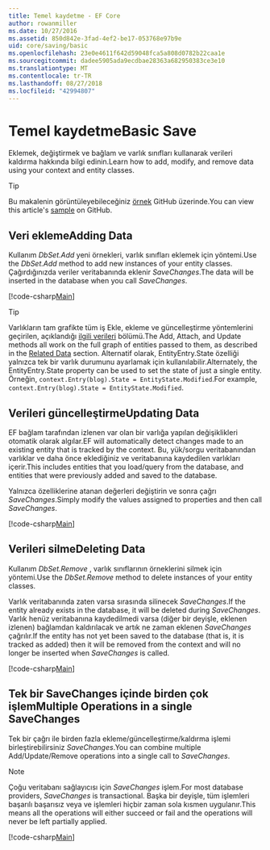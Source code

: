 ```yaml
---
title: Temel kaydetme - EF Core
author: rowanmiller
ms.date: 10/27/2016
ms.assetid: 850d842e-3fad-4ef2-be17-053768e97b9e
uid: core/saving/basic
ms.openlocfilehash: 23e0e4611f642d59048fca5a808d0782b22caa1e
ms.sourcegitcommit: dadee5905ada9ecdbae28363a682950383ce3e10
ms.translationtype: MT
ms.contentlocale: tr-TR
ms.lasthandoff: 08/27/2018
ms.locfileid: "42994807"
---
```

# <a name="basic-save"></a><span data-ttu-id="b3793-102">Temel kaydetme</span><span class="sxs-lookup"><span data-stu-id="b3793-102">Basic Save</span></span>

<span data-ttu-id="b3793-103">Eklemek, değiştirmek ve bağlam ve varlık sınıfları kullanarak verileri kaldırma hakkında bilgi edinin.</span><span class="sxs-lookup"><span data-stu-id="b3793-103">Learn how to add, modify, and remove data using your context and entity classes.</span></span>

> [!TIP]  
> <span data-ttu-id="b3793-104">Bu makalenin görüntüleyebileceğiniz [örnek](https://github.com/aspnet/EntityFramework.Docs/tree/master/samples/core/Saving/Saving/Basics/) GitHub üzerinde.</span><span class="sxs-lookup"><span data-stu-id="b3793-104">You can view this article's [sample](https://github.com/aspnet/EntityFramework.Docs/tree/master/samples/core/Saving/Saving/Basics/) on GitHub.</span></span>

## <a name="adding-data"></a><span data-ttu-id="b3793-105">Veri ekleme</span><span class="sxs-lookup"><span data-stu-id="b3793-105">Adding Data</span></span>

<span data-ttu-id="b3793-106">Kullanım *DbSet.Add* yeni örnekleri, varlık sınıfları eklemek için yöntemi.</span><span class="sxs-lookup"><span data-stu-id="b3793-106">Use the *DbSet.Add* method to add new instances of your entity classes.</span></span> <span data-ttu-id="b3793-107">Çağırdığınızda veriler veritabanında eklenir *SaveChanges*.</span><span class="sxs-lookup"><span data-stu-id="b3793-107">The data will be inserted in the database when you call *SaveChanges*.</span></span>

[!code-csharp[Main](../../../samples/core/Saving/Saving/Basics/Sample.cs#Add)]

> [!TIP]  
> <span data-ttu-id="b3793-108">Varlıkların tam grafikte tüm iş Ekle, ekleme ve güncelleştirme yöntemlerini geçirilen, açıklandığı [ilgili verileri](related-data.md) bölümü.</span><span class="sxs-lookup"><span data-stu-id="b3793-108">The Add, Attach, and Update methods all work on the full graph of entities passed to them, as described in the [Related Data](related-data.md) section.</span></span> <span data-ttu-id="b3793-109">Alternatif olarak, EntityEntry.State özelliği yalnızca tek bir varlık durumunu ayarlamak için kullanılabilir.</span><span class="sxs-lookup"><span data-stu-id="b3793-109">Alternately, the EntityEntry.State property can be used to set the state of just a single entity.</span></span> <span data-ttu-id="b3793-110">Örneğin, `context.Entry(blog).State = EntityState.Modified`.</span><span class="sxs-lookup"><span data-stu-id="b3793-110">For example, `context.Entry(blog).State = EntityState.Modified`.</span></span>

## <a name="updating-data"></a><span data-ttu-id="b3793-111">Verileri güncelleştirme</span><span class="sxs-lookup"><span data-stu-id="b3793-111">Updating Data</span></span>

<span data-ttu-id="b3793-112">EF bağlam tarafından izlenen var olan bir varlığa yapılan değişiklikleri otomatik olarak algılar.</span><span class="sxs-lookup"><span data-stu-id="b3793-112">EF will automatically detect changes made to an existing entity that is tracked by the context.</span></span> <span data-ttu-id="b3793-113">Bu, yük/sorgu veritabanından varlıklar ve daha önce eklediğiniz ve veritabanına kaydedilen varlıkları içerir.</span><span class="sxs-lookup"><span data-stu-id="b3793-113">This includes entities that you load/query from the database, and entities that were previously added and saved to the database.</span></span>

<span data-ttu-id="b3793-114">Yalnızca özelliklerine atanan değerleri değiştirin ve sonra çağrı *SaveChanges*.</span><span class="sxs-lookup"><span data-stu-id="b3793-114">Simply modify the values assigned to properties and then call *SaveChanges*.</span></span>

[!code-csharp[Main](../../../samples/core/Saving/Saving/Basics/Sample.cs#Update)]

## <a name="deleting-data"></a><span data-ttu-id="b3793-115">Verileri silme</span><span class="sxs-lookup"><span data-stu-id="b3793-115">Deleting Data</span></span>

<span data-ttu-id="b3793-116">Kullanım *DbSet.Remove* , varlık sınıflarının örneklerini silmek için yöntemi.</span><span class="sxs-lookup"><span data-stu-id="b3793-116">Use the *DbSet.Remove* method to delete instances of your entity classes.</span></span>

<span data-ttu-id="b3793-117">Varlık veritabanında zaten varsa sırasında silinecek *SaveChanges*.</span><span class="sxs-lookup"><span data-stu-id="b3793-117">If the entity already exists in the database, it will be deleted during *SaveChanges*.</span></span> <span data-ttu-id="b3793-118">Varlık henüz veritabanına kaydedilmedi varsa (diğer bir deyişle, eklenen izlenen) bağlamdan kaldırılacak ve artık ne zaman eklenen *SaveChanges* çağrılır.</span><span class="sxs-lookup"><span data-stu-id="b3793-118">If the entity has not yet been saved to the database (that is, it is tracked as added) then it will be removed from the context and will no longer be inserted when *SaveChanges* is called.</span></span>

[!code-csharp[Main](../../../samples/core/Saving/Saving/Basics/Sample.cs#Remove)]

## <a name="multiple-operations-in-a-single-savechanges"></a><span data-ttu-id="b3793-119">Tek bir SaveChanges içinde birden çok işlem</span><span class="sxs-lookup"><span data-stu-id="b3793-119">Multiple Operations in a single SaveChanges</span></span>

<span data-ttu-id="b3793-120">Tek bir çağrı ile birden fazla ekleme/güncelleştirme/kaldırma işlemi birleştirebilirsiniz *SaveChanges*.</span><span class="sxs-lookup"><span data-stu-id="b3793-120">You can combine multiple Add/Update/Remove operations into a single call to *SaveChanges*.</span></span>

> [!NOTE]  
> <span data-ttu-id="b3793-121">Çoğu veritabanı sağlayıcısı için *SaveChanges* işlem.</span><span class="sxs-lookup"><span data-stu-id="b3793-121">For most database providers, *SaveChanges* is transactional.</span></span> <span data-ttu-id="b3793-122">Başka bir deyişle, tüm işlemleri başarılı başarısız veya ve işlemleri hiçbir zaman sola kısmen uygulanır.</span><span class="sxs-lookup"><span data-stu-id="b3793-122">This means  all the operations will either succeed or fail and the operations will never be left partially applied.</span></span>

[!code-csharp[Main](../../../samples/core/Saving/Saving/Basics/Sample.cs#MultipleOperations)]
